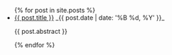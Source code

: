 <ul>{% for post in site.posts %}<li><a href="{{ post.url }}">{{ post.title }}</a> _{{ post.date | date: '%B %d, %Y' }}_<p>{{ post.abstract }}</p></li>{% endfor %}</ul>
